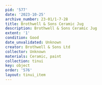 ```yaml
---
pid: '577'
date: '2023-10-25'
archive_number: 23-01/1-7-28
title: Brothwell & Sons Ceramic Jug
description: Brothwell & Sons Ceramic Jug
extent: '1'
condition: Good
date_unvalidated: Unknown
creator: Brothwell & Sons Ltd
collector: Unknown
materials: Ceramic, paint
collection: tinui
key: object
order: '576'
layout: tinui_item
---
```

